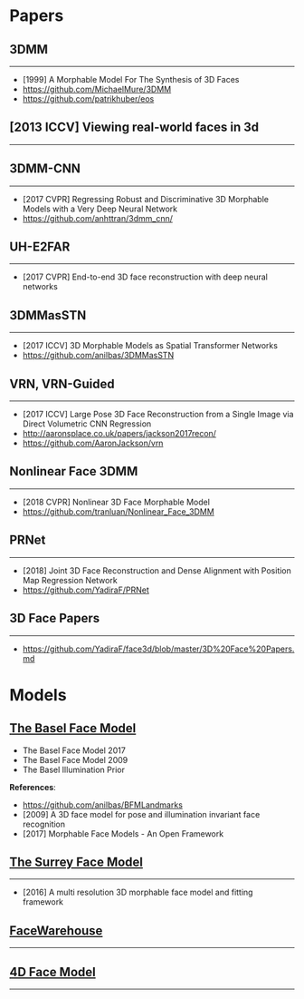 # Papers

## 3DMM
----
- [1999] A Morphable Model For The Synthesis of 3D Faces
- https://github.com/MichaelMure/3DMM
- https://github.com/patrikhuber/eos

## [2013 ICCV] Viewing real-world faces in 3d
----

## 3DMM-CNN
----
- [2017 CVPR] Regressing Robust and Discriminative 3D Morphable Models with a Very Deep Neural Network
- https://github.com/anhttran/3dmm_cnn/

## UH-E2FAR
---
- [2017 CVPR] End-to-end 3D face reconstruction with deep neural networks

## 3DMMasSTN
---
- [2017 ICCV] 3D Morphable Models as Spatial Transformer Networks
- https://github.com/anilbas/3DMMasSTN

## VRN, VRN-Guided
---
- [2017 ICCV] Large Pose 3D Face Reconstruction from a Single Image via Direct Volumetric CNN Regression
- http://aaronsplace.co.uk/papers/jackson2017recon/
- https://github.com/AaronJackson/vrn

## Nonlinear Face 3DMM
---
- [2018 CVPR] Nonlinear 3D Face Morphable Model
- https://github.com/tranluan/Nonlinear_Face_3DMM

## PRNet
---
- [2018] Joint 3D Face Reconstruction and Dense Alignment with Position Map Regression Network
- https://github.com/YadiraF/PRNet

## 3D Face Papers
---
- https://github.com/YadiraF/face3d/blob/master/3D%20Face%20Papers.md


# Models

## [The Basel Face Model](https://faces.dmi.unibas.ch/bfm/main.php)
- The Basel Face Model 2017
- The Basel Face Model 2009
- The Basel Illumination Prior

**References**:
- https://github.com/anilbas/BFMLandmarks
- [2009] A 3D face model for pose and illumination invariant face recognition
- [2017] Morphable Face Models - An Open Framework


## [The Surrey Face Model](http://www.cvssp.org/faceweb/3dmm/facemodel/)
---
- [2016] A multi resolution 3D morphable face model and fitting framework

## [FaceWarehouse](http://gaps-zju.org/facewarehouse/)
---

## [4D Face Model](https://www.4dface.io/4dfm/)
---

